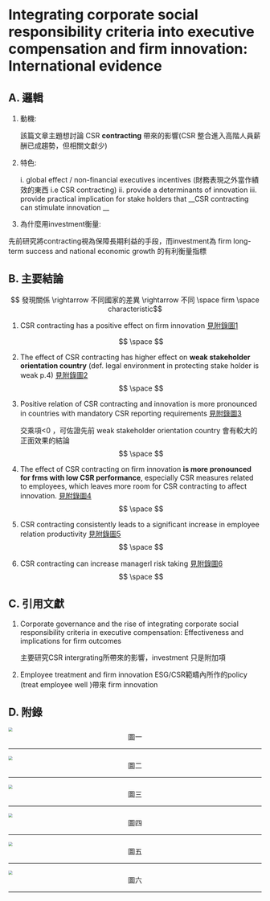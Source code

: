 # Integrating corporate social responsibility criteria into executive compensation and firm innovation: International evidence



##     A. 邏輯
1. 動機:
   
    該篇文章主題想討論 CSR __contracting__ 帶來的影響(CSR 整合進入高階人員薪酬已成趨勢，但相關文獻少)
    
2. 特色:
   
    i.  global effect / non-financial executives incentives (財務表現之外當作績效的東西 i.e CSR contracting)
    ii.  provide a determinants of innovation
    iii. provide practical implication for stake holders that __CSR contracting can stimulate innovation __ 
    
3. 為什麼用investment衡量:

  先前研究將contracting視為保障長期利益的手段，而investment為 firm long-term success and national economic growth 的有利衡量指標

## B. 主要結論

$$ 發現關係 \rightarrow 不同國家的差異 \rightarrow 不同 \space firm \space characteristic$$

1. CSR contracting has a positive effect on firm innovation [見附錄圖1](#1)
   
   $$ \space $$
   
2. The effect of CSR contracting has higher effect on __weak stakeholder orientation country__ (def. legal environment in protecting stake holder is weak p.4) [見附錄圖2](#2)
   $$ \space $$
   
3. Positive relation of CSR contracting and innovation is more pronounced in countries with mandatory CSR reporting requirements [見附錄圖3](#3)  
   
   交乘項<0 ，可佐證先前 weak stakeholder orientation country 會有較大的正面效果的結論 
   $$ \space $$
   
4. The effect of CSR contracting on firm innovation __is more pronounced for frms with low CSR performance__, especially CSR measures related to employees, which leaves more room for CSR contracting to affect innovation.  [見附錄圖4](#4)  
   $$ \space $$

5. CSR contracting consistently leads to a significant increase in employee relation productivity [見附錄圖5](#5)  
   $$ \space $$

6. CSR contracting can increase managerl risk taking  [見附錄圖6](#6)
   $$ \space $$

## C. 引用文獻

1. Corporate governance and the rise of integrating corporate social responsibility criteria in executive compensation: Effectiveness and implications for firm outcomes

   主要研究CSR intergrating所帶來的影響，investment 只是附加項

2. Employee treatment and firm innovation
   ESG/CSR範疇內所作的policy (treat employee well )帶來 firm innovation 

## D. 附錄

<img src="C:\Users\user\Desktop\Konan\meeting\8th\pic\1.png" style="zoom:50%;" />

<center><span id="1">圖一</span></center>

---

<img src="C:\Users\user\Desktop\Konan\meeting\8th\pic\2.png" style="zoom:50%;" />
<center><span id="2">圖二</span></center>

---
<img src="C:\Users\user\Desktop\Konan\meeting\8th\pic\3.png" style="zoom:50%;" />
<center><span id="3">圖三</span></center>

---

<img src="C:\Users\user\Desktop\Konan\meeting\8th\pic\4.png" style="zoom:50%;" />

<center><span id="4">圖四</span></center>

---
<img src="C:\Users\user\Desktop\Konan\meeting\8th\pic\5.png" style="zoom:50%;" />
<center><span id="5">圖五</span></center>

---
<img src="C:\Users\user\Desktop\Konan\meeting\8th\pic\6.png" style="zoom:50%;" />

<center><span id="6">圖六</span></center>



---